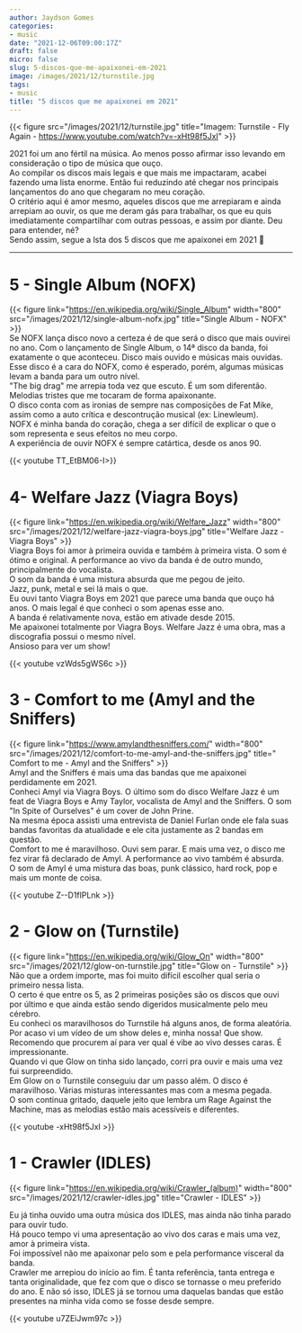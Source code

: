 ```yaml
---
author: Jaydson Gomes
categories:
- music
date: "2021-12-06T09:00:17Z"
draft: false
micro: false
slug: 5-discos-que-me-apaixonei-em-2021
image: /images/2021/12/turnstile.jpg
tags:
- music
title: "5 discos que me apaixonei em 2021"
---
```


{{< figure src="/images/2021/12/turnstile.jpg" title="Imagem: Turnstile - Fly Again - https://www.youtube.com/watch?v=-xHt98f5JxI" >}}  

2021 foi um ano fértil na música. Ao menos posso afirmar isso levando em consideração o tipo de música que ouço.  
Ao compilar os discos mais legais e que mais me impactaram, acabei fazendo uma lista enorme. Então fui reduzindo até chegar nos principais lançamentos do ano que chegaram no meu coração.  
O critério aqui é amor mesmo, aqueles discos que me arrepiaram e ainda arrepiam ao ouvir, os que me deram gás para trabalhar, os que eu quis imediatamente compartilhar com outras pessoas, e assim por diante. Deu para entender, né?  
Sendo assim, segue a lsta dos 5 discos que me apaixonei em 2021 🥰

---
# 5 - Single Album (NOFX)
{{< figure link="https://en.wikipedia.org/wiki/Single_Album" width="800" src="/images/2021/12/single-album-nofx.jpg" title="Single Album - NOFX" >}}  
Se NOFX lança disco novo a certeza é de que será o disco que mais ouvirei no ano. Com o lançamento de Single Album, o 14ª disco da banda, foi exatamente o que aconteceu. Disco mais ouvido e músicas mais ouvidas.  
Esse disco é a cara do NOFX, como é esperado, porém, algumas músicas levam a banda para um outro nível.  
"The big drag" me arrepia toda vez que escuto. É um som diferentão. Melodias tristes que me tocaram de forma apaixonante.  
O disco conta com as ironias de sempre nas composições de Fat Mike, assim como a auto crítica e descontrução musical (ex: Linewleum).  
NOFX é minha banda do coração, chega a ser difícil de explicar o que o som representa e seus efeitos no meu corpo.  
A experiência de ouvir NOFX é sempre catártica, desde os anos 90.

{{< youtube  TT_EtBM06-I>}}

# 4- Welfare Jazz (Viagra Boys)
{{< figure link="https://en.wikipedia.org/wiki/Welfare_Jazz" width="800" src="/images/2021/12/welfare-jazz-viagra-boys.jpg" title="Welfare Jazz - Viagra Boys" >}}  
Viagra Boys foi amor à primeira ouvida e também à primeira vista. O som é ótimo e original. A performance ao vivo da banda é de outro mundo, principalmente do vocalista.  
O som da banda é uma mistura absurda que me pegou de jeito.  
Jazz, punk, metal e sei lá mais o que.  
Eu ouvi tanto Viagra Boys em 2021 que parece uma banda que ouço há anos. O mais legal é que conheci o som apenas esse ano.  
A banda é relativamente nova, estão em ativade desde 2015.  
Me apaixonei totalmente por Viagra Boys. Welfare Jazz é uma obra, mas a discografia possui o mesmo nível.  
Ansioso para ver um show!  

{{< youtube vzWds5gWS6c >}}

# 3 - Comfort to me (Amyl and the Sniffers)
{{< figure link="https://www.amylandthesniffers.com/" width="800" src="/images/2021/12/comfort-to-me-amyl-and-the-sniffers.jpg" title=" Comfort to me - Amyl and the Sniffers" >}}  
Amyl and the Sniffers é mais uma das bandas que me apaixonei perdidamente em 2021.  
Conheci Amyl via Viagra Boys. O último som do disco Welfare Jazz é um feat de Viagra Boys e Amy Taylor, vocalista de Amyl and the Sniffers. O som "In Spite of Ourselves" é um cover de John Prine.  
Na mesma época assisti uma entrevista de Daniel Furlan onde ele fala suas bandas favoritas da atualidade e ele cita justamente as 2 bandas em questão.  
Comfort to me é maravilhoso. Ouvi sem parar. E mais uma vez, o disco me fez virar fã declarado de Amyl. A performance ao vivo também é absurda.  
O som de Amyl é uma mistura das boas, punk clássico, hard rock, pop e mais um monte de coisa.  

{{< youtube Z--D1flPLnk >}}

# 2 - Glow on (Turnstile)
{{< figure link="https://en.wikipedia.org/wiki/Glow_On" width="800" src="/images/2021/12/glow-on-turnstile.jpg" title="Glow on - Turnstile" >}}  
Não que a ordem importe, mas foi muito difícil escolher qual seria o primeiro nessa lista.  
O certo é que entre os 5, as 2 primeiras posições são os discos que ouvi por último e que ainda estão sendo digeridos musicalmente pelo meu cérebro.  
Eu conheci os maravilhosos do Turnstile há alguns anos, de forma aleatória. Por acaso vi um vídeo de um show deles e, minha nossa! Que show. Recomendo que procurem aí para ver qual é vibe ao vivo desses caras. É impressionante.  
Quando vi que Glow on tinha sido lançado, corri pra ouvir e mais uma vez fui surpreendido.  
Em Glow on o Turnstile conseguiu dar um passo além. O disco é maravilhoso. Várias misturas interessantes mas com a mesma pegada.  
O som continua gritado, daquele jeito que lembra um Rage Against the Machine, mas as melodias estão mais acessíveis e diferentes.  

{{< youtube -xHt98f5JxI >}}

# 1 - Crawler (IDLES)
{{< figure link="https://en.wikipedia.org/wiki/Crawler_(album)" width="800" src="/images/2021/12/crawler-idles.jpg" title="Crawler - IDLES" >}}  

Eu já tinha ouvido uma outra música dos IDLES, mas ainda não tinha parado para ouvir tudo.  
Há pouco tempo vi uma apresentação ao vivo dos caras e mais uma vez, amor à primeira vista.  
Foi impossível não me apaixonar pelo som e pela performance visceral da banda.  
Crawler me arrepiou do início ao fim. É tanta referência, tanta entrega e tanta originalidade, que fez com que o disco se tornasse o meu preferido do ano. E não só isso, IDLES já se tornou uma daquelas bandas que estão presentes na minha vida como se fosse desde sempre.  

{{< youtube u7ZEiJwm97c >}}